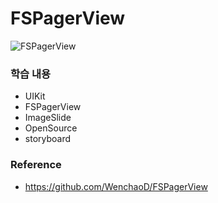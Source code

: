 # FSPagerView

![FSPagerView](https://user-images.githubusercontent.com/58852584/110327558-7816b500-805d-11eb-9f11-66e6878b7e4c.gif)

### 학습 내용
- UIKit
- FSPagerView
- ImageSlide
- OpenSource
- storyboard

### Reference
- https://github.com/WenchaoD/FSPagerView
